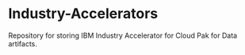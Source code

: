 # Industry-Accelerators
Repository for storing IBM Industry Accelerator for Cloud Pak for Data artifacts.

